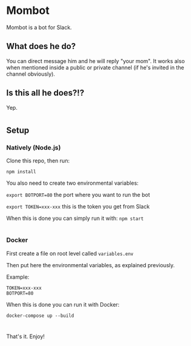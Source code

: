 
# Mombot

Mombot is a bot for Slack.

## What does he do?
You can direct message him and he will reply "your mom". It works also when mentioned inside a public or private channel (if he's invited in the channel obviously).

## Is this all he does?!?
Yep.

#
## Setup
### Natively (Node.js)
Clone this repo, then run:

`npm install`

You also need to create two environmental variables:

`export BOTPORT=80` the port where you want to run the bot

`export TOKEN=xxx-xxx` this is the token you get from Slack

When this is done you can simply run it with:
`npm start`

#
### Docker
First create a file on root level called `variables.env`

Then put here the environmental variables, as explained previously.

Example:
```
TOKEN=xxx-xxx
BOTPORT=80
```

When this is done you can run it with Docker:

`docker-compose up --build`

#

That's it. Enjoy!
